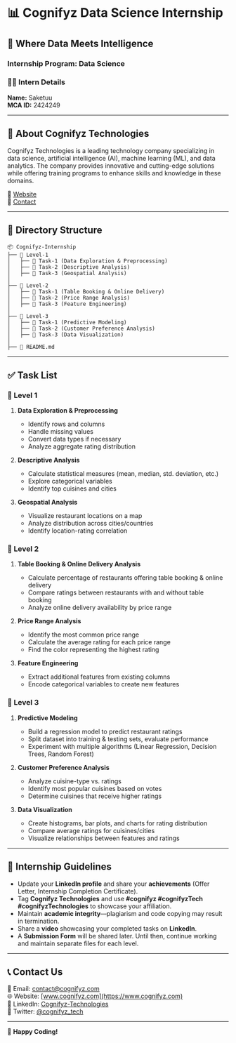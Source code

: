 # 📊 Cognifyz Data Science Internship

## 🚀 Where Data Meets Intelligence

### **Internship Program: Data Science**

### 👨‍💻 Intern Details
**Name:** Saketuu  
**MCA ID:** 2424249  

---

## 📌 About Cognifyz Technologies
Cognifyz Technologies is a leading technology company specializing in data science, artificial intelligence (AI), machine learning (ML), and data analytics. The company provides innovative and cutting-edge solutions while offering training programs to enhance skills and knowledge in these domains.

🔗 [Website](https://www.cognifyz.com)  
📧 [Contact](mailto:contact@cognifyz.com)  

---

## 📂 Directory Structure
```
📦 Cognifyz-Internship
├── 📁 Level-1
│   ├── 📄 Task-1 (Data Exploration & Preprocessing)
│   ├── 📄 Task-2 (Descriptive Analysis)
│   ├── 📄 Task-3 (Geospatial Analysis)
│
├── 📁 Level-2
│   ├── 📄 Task-1 (Table Booking & Online Delivery)
│   ├── 📄 Task-2 (Price Range Analysis)
│   ├── 📄 Task-3 (Feature Engineering)
│
├── 📁 Level-3
│   ├── 📄 Task-1 (Predictive Modeling)
│   ├── 📄 Task-2 (Customer Preference Analysis)
│   ├── 📄 Task-3 (Data Visualization)
│
├── 📄 README.md
```

---

## ✅ Task List
### **📌 Level 1**
1. **Data Exploration & Preprocessing**  
   - Identify rows and columns
   - Handle missing values
   - Convert data types if necessary
   - Analyze aggregate rating distribution

2. **Descriptive Analysis**  
   - Calculate statistical measures (mean, median, std. deviation, etc.)
   - Explore categorical variables
   - Identify top cuisines and cities

3. **Geospatial Analysis**  
   - Visualize restaurant locations on a map
   - Analyze distribution across cities/countries
   - Identify location-rating correlation

### **📌 Level 2**
1. **Table Booking & Online Delivery Analysis**  
   - Calculate percentage of restaurants offering table booking & online delivery
   - Compare ratings between restaurants with and without table booking
   - Analyze online delivery availability by price range

2. **Price Range Analysis**  
   - Identify the most common price range
   - Calculate the average rating for each price range
   - Find the color representing the highest rating

3. **Feature Engineering**  
   - Extract additional features from existing columns
   - Encode categorical variables to create new features

### **📌 Level 3**
1. **Predictive Modeling**  
   - Build a regression model to predict restaurant ratings
   - Split dataset into training & testing sets, evaluate performance
   - Experiment with multiple algorithms (Linear Regression, Decision Trees, Random Forest)

2. **Customer Preference Analysis**  
   - Analyze cuisine-type vs. ratings
   - Identify most popular cuisines based on votes
   - Determine cuisines that receive higher ratings

3. **Data Visualization**  
   - Create histograms, bar plots, and charts for rating distribution
   - Compare average ratings for cuisines/cities
   - Visualize relationships between features and ratings

---

## 🎯 Internship Guidelines
- Update your **LinkedIn profile** and share your **achievements** (Offer Letter, Internship Completion Certificate).
- Tag **Cognifyz Technologies** and use **#cognifyz #cognifyzTech #cognifyzTechnologies** to showcase your affiliation.
- Maintain **academic integrity**—plagiarism and code copying may result in termination.
- Share a **video** showcasing your completed tasks on **LinkedIn**.
- A **Submission Form** will be shared later. Until then, continue working and maintain separate files for each level.

---

## 📞 Contact Us
📧 Email: [contact@cognifyz.com](mailto:contact@cognifyz.com)  
🌐 Website: [www.cognifyz.com](https://www.cognifyz.com)  
🔗 LinkedIn: [Cognifyz-Technologies](https://www.linkedin.com/company/cognifyz-technologies)  
📱 Twitter: [@cognifyz_tech](https://twitter.com/cognifyz_tech)  

---

🚀 **Happy Coding!**


